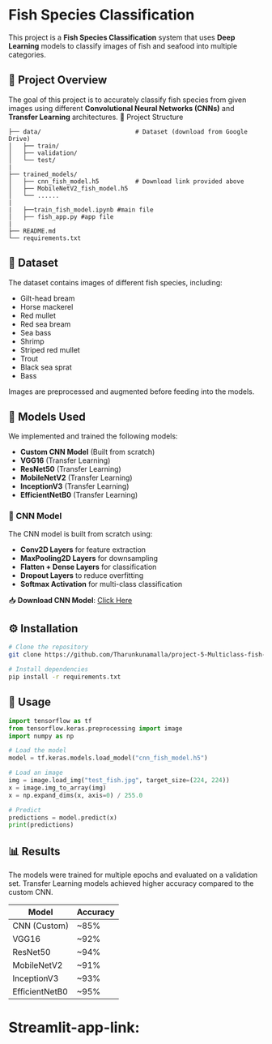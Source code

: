 
# Fish Species Classification

This project is a **Fish Species Classification** system that uses **Deep Learning** models to classify images of fish and seafood into multiple categories.

## 📌 Project Overview
The goal of this project is to accurately classify fish species from given images using different **Convolutional Neural Networks (CNNs)** and **Transfer Learning** architectures.
📁 Project Structure
```
├── data/                          # Dataset (download from Google Drive)
│   ├── train/
│   ├── validation/
│   └── test/
|
├── trained_models/
│   ├── cnn_fish_model.h5          # Download link provided above
│   ├── MobileNetV2_fish_model.h5
│   └── ......
|
|   ├──train_fish_model.ipynb #main file
│   ├── fish_app.py #app file
|
├── README.md
└── requirements.txt
```

## 📂 Dataset
The dataset contains images of different fish species, including:
- Gilt-head bream
- Horse mackerel
- Red mullet
- Red sea bream
- Sea bass
- Shrimp
- Striped red mullet
- Trout
- Black sea sprat
- Bass

Images are preprocessed and augmented before feeding into the models.

## 🧠 Models Used
We implemented and trained the following models:
- **Custom CNN Model** (Built from scratch)
- **VGG16** (Transfer Learning)
- **ResNet50** (Transfer Learning)
- **MobileNetV2** (Transfer Learning)
- **InceptionV3** (Transfer Learning)
- **EfficientNetB0** (Transfer Learning)

### 🔹 CNN Model
The CNN model is built from scratch using:
- **Conv2D Layers** for feature extraction
- **MaxPooling2D Layers** for downsampling
- **Flatten + Dense Layers** for classification
- **Dropout Layers** to reduce overfitting
- **Softmax Activation** for multi-class classification

📥 **Download CNN Model**: [Click Here](https://drive.google.com/file/d/1RzysZ1XgzAgYsAAouk9dZqIM9EHPSYIo/view?usp=sharing)

## ⚙️ Installation
```bash
# Clone the repository
git clone https://github.com/Tharunkunamalla/project-5-Multiclass-fish-classification.git

# Install dependencies
pip install -r requirements.txt
```

## 🚀 Usage
```python
import tensorflow as tf
from tensorflow.keras.preprocessing import image
import numpy as np

# Load the model
model = tf.keras.models.load_model("cnn_fish_model.h5")

# Load an image
img = image.load_img("test_fish.jpg", target_size=(224, 224))
x = image.img_to_array(img)
x = np.expand_dims(x, axis=0) / 255.0

# Predict
predictions = model.predict(x)
print(predictions)
```

## 📊 Results
The models were trained for multiple epochs and evaluated on a validation set. Transfer Learning models achieved higher accuracy compared to the custom CNN.

| Model          | Accuracy |
|---------------|----------|
| CNN (Custom)  | ~85%     |
| VGG16         | ~92%     |
| ResNet50      | ~94%     |
| MobileNetV2   | ~91%     |
| InceptionV3   | ~93%     |
| EfficientNetB0| ~95%     |

# Streamlit-app-link: 
